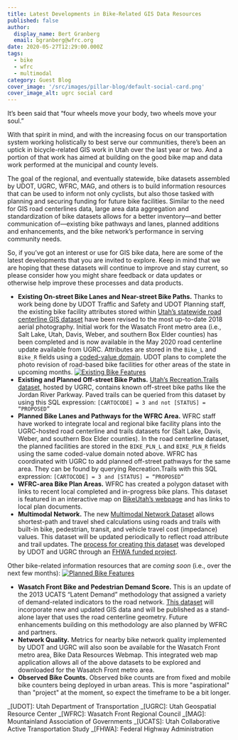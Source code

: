 ```yaml
---
title: Latest Developments in Bike-Related GIS Data Resources
published: false
author:
  display_name: Bert Granberg
  email: bgranberg@wfrc.org
date: 2020-05-27T12:29:00.000Z
tags:
  - bike
  - wfrc
  - multimodal
category: Guest Blog
cover_image: '/src/images/pillar-blog/default-social-card.png'
cover_image_alt: ugrc social card
---
```


It’s been said that “four wheels move your body, two wheels move your soul.”

With that spirit in mind, and with the increasing focus on our transportation system working holistically to best serve our communities, there’s been an uptick in bicycle-related GIS work in Utah over the last year or two. And a portion of that work has aimed at building on the good bike map and data work performed at the municipal and county levels.

The goal of the regional, and eventually statewide, bike datasets assembled by UDOT, UGRC, WFRC, MAG, and others is to build information resources that can be used to inform not only cyclists, but also those tasked with planning and securing funding for future bike facilities. Similar to the need for GIS road centerlines data, large area data aggregation and standardization of bike datasets allows for a better inventory—and better communication of—existing bike pathways and lanes, planned additions and enhancements, and the bike network’s performance in serving community needs.

So, if you’ve got an interest or use for GIS bike data, here are some of the latest developments that you are invited to explore. Keep in mind that we are hoping that these datasets will continue to improve and stay current, so please consider how you might share feedback or data updates or otherwise help improve these processes and data products.

- **Existing On-street Bike Lanes and Near-street Bike Paths.** Thanks to work being done by UDOT Traffic and Safety and UDOT Planning staff, the existing bike facility attributes stored within [Utah’s statewide road centerline GIS dataset](/products/sgid/transportation/road-centerlines) have been revised to the most up-to-date 2018 aerial photography. Initial work for the Wasatch Front metro area (i.e., Salt Lake, Utah, Davis, Weber, and southern Box Elder counties) has been completed and is now available in the May 2020 road centerline update available from UGRC. Attributes are stored in the `Bike_L` and `Bike_R` fields using a [coded-value domain](https://docs.google.com/spreadsheets/d/1jQ_JuRIEtzxj60F0FAGmdu5JrFpfYBbSt3YzzCjxpfI/edit#gid=2110432100). UDOT plans to complete the photo revision of road-based bike facilities for other areas of the state in upcoming months.
  [![Existing Bike Features](/images/404.png 'click to enlarge')](/images/404.png)
- **Existing and Planned Off-street Bike Paths.** [Utah’s Recreation.Trails dataset](/products/sgid/recreation/trails-pathways), hosted by UGRC, contains known off-street bike paths like the Jordan River Parkway. Paved trails can be queried from this dataset by using this SQL expression: `[CARTOCODE] = 3 and not [STATUS] = “PROPOSED”`
- **Planned Bike Lanes and Pathways for the WFRC Area.** WFRC staff have worked to integrate local and regional bike facility plans into the UGRC-hosted road centerline and trails datasets for (Salt Lake, Davis, Weber, and southern Box Elder counties). In the road centerline dataset, the planned facilities are stored in the `BIKE_PLN_L` and `BIKE_PLN_R` fields using the same coded-value domain noted above. WFRC has coordinated with UGRC to add planned off-street pathways for the same area. They can be found by querying Recreation.Trails with this SQL expression: `[CARTOCODE] = 3 and [STATUS] = “PROPOSED”`
- **WFRC-area Bike Plan Areas.** WFRC has created a polygon dataset with links to recent local completed and in-progress bike plans. This dataset is featured in an interactive map on [BikeUtah’s webpage](https://www.bikeutah.org/wbp) and has links to local plan documents.
- **Multimodal Network.** The new [Multimodal Network Dataset](/products/sgid/transportation/street-network) allows shortest-path and travel shed calculations using roads and trails with built-in bike, pedestrian, transit, and vehicle travel cost (impedance) values. This dataset will be updated periodically to reflect road attribute and trail updates. The [process for creating this dataset](https://docs.google.com/document/d/1OsXexJTap9tDY89Y_v2woGatK_u5nYd_jDdlMwWRhog/edit) was developed by UDOT and UGRC through an [FHWA funded project](/blog/2018-11-07-multi-modal-travel-shed-analysis-project).

Other bike-related information resources that are _coming soon_ (i.e., over the next few months):
[![Planned Bike Features](/images/404.png 'click to enlarge')](/images/404.png)

- **Wasatch Front Bike and Pedestrian Demand Score.** This is an update of the 2013 UCATS “Latent Demand” methodology that assigned a variety of demand-related indicators to the road network. [This dataset](http://wfrc.maps.arcgis.com/home/webmap/viewer.html?webmap=8ca837a9d3ff4b1299468e40b3eac383) will incorporate new and updated GIS data and will be published as a stand-alone layer that uses the road centerline geometry. Future enhancements building on this methodology are also planned by WFRC and partners.
- **Network Quality.** Metrics for nearby bike network quality implemented by UDOT and UGRC will also soon be available for the Wasatch Front metro area, Bike Data Resources Webmap. This integrated web map application allows all of the above datasets to be explored and downloaded for the Wasatch Front metro area.
- **Observed Bike Counts.** Observed bike counts are from fixed and mobile bike counters being deployed in urban areas. This is more "aspirational" than "project" at the moment, so expect the timeframe to be a bit longer.

_[UDOT]: Utah Department of Transportation
_[UGRC]: Utah Geospatial Resource Center
_[WFRC]: Wasatch Front Regional Council
_[MAG]: Mountainland Association of Governments
_[UCATS]: Utah Collaborative Active Transportation Study
_[FHWA]: Federal Highway Administration
